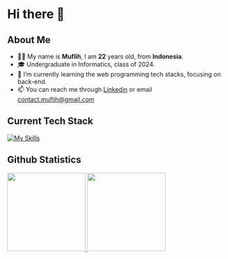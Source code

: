 # Hi there 👋

## About Me

- 🙋‍♂️ My name is **Muflih**, I am **22** years old, from **Indonesia**.
- 🎓️ Undergraduate in Informatics, class of 2024.
- 🌱 I’m currently learning the web programming tech stacks, focusing on back-end.
- 📫 You can reach me through [Linkedin](https://www.linkedin.com/in/muflihabdurrafi) or email contact.muflih@gmail.com

## Current Tech Stack
[![My Skills](https://skillicons.dev/icons?i=python,typescript,golang,react,nextjs,nodejs,express,docker,postman,git,vscode,linux,postgresql,mysql&perline=7)](https://skillicons.dev)

## Github Statistics
<p align="left">
<a href="https://github.com/muflihabdurrafi">
   <img height="180em" src="https://github-readme-stats.vercel.app/api?username=muflihabdurrafi&show_icons=true&theme=dark&hide_border=true&rank_icon=github&count_private=true&include_all_commits=true"/>
   <img height="180em" src="https://github-readme-stats.vercel.app/api/top-langs/?username=muflihabdurrafi&layout=compact&theme=dark&hide_border=true&bold_text=true"/>
</a>
</p>
